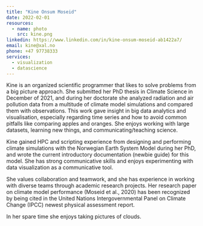 ```yaml
---
title: "Kine Onsum Moseid"
date: 2022-02-01
resources:
  - name: photo
    src: kine.png
linkedin: https://www.linkedin.com/in/kine-onsum-moseid-ab1422a7/
email: kine@xal.no
phone: +47 97738333
services:
  - visualization
  - datascience
---
```


Kine is an organized scientific programmer that likes to solve problems from a big picture approach. She submitted her PhD thesis in Climate Science in December of 2021, and during her doctorate she analyzed radiation and air pollution data from a multitude of climate model simulations and compared them with observations. This work gave insight in big data analytics and visualisation, especially regarding time series and how to avoid common pitfalls like comparing apples and oranges. She enjoys working with large datasets, learning new things, and communicating/teaching science. 

<!--more-->

Kine gained HPC and scripting experience from designing and performing climate simulations with the Norwegian Earth System Model during her PhD, and wrote the current introductory documentation (newbie guide) for this model.
She has strong communicative skills and enjoys experimenting with data visualization as a communicative tool. 

She values collaboration and teamwork, and she has experience in working with diverse teams through academic research projects.
Her research paper on climate model performance (Moseid et al., 2020) has been recognized by being cited in the United Nations Intergovernmental Panel on Climate Change (IPCC) newest physical assessment report.

In her spare time she enjoys taking pictures of clouds. 